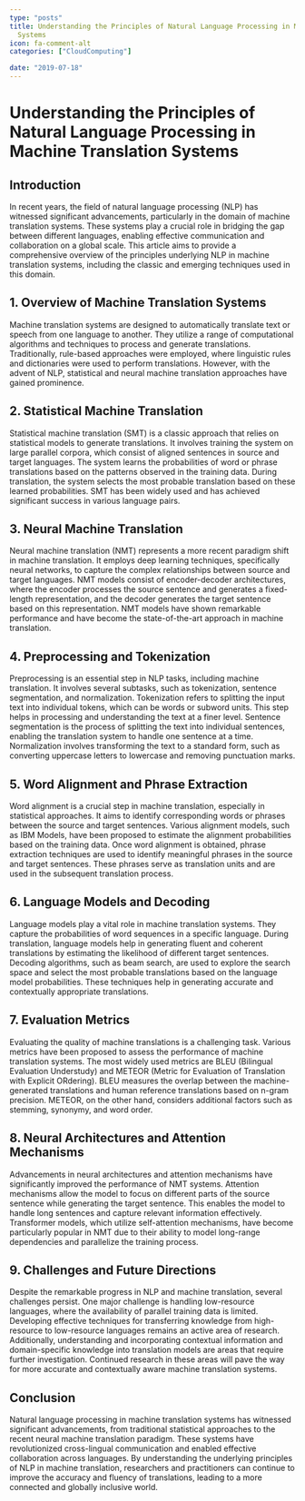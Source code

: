 ```yaml
---
type: "posts"
title: Understanding the Principles of Natural Language Processing in Machine Translation
  Systems
icon: fa-comment-alt
categories: ["CloudComputing"]

date: "2019-07-18"
---
```




# Understanding the Principles of Natural Language Processing in Machine Translation Systems

## Introduction
In recent years, the field of natural language processing (NLP) has witnessed significant advancements, particularly in the domain of machine translation systems. These systems play a crucial role in bridging the gap between different languages, enabling effective communication and collaboration on a global scale. This article aims to provide a comprehensive overview of the principles underlying NLP in machine translation systems, including the classic and emerging techniques used in this domain.

## 1. Overview of Machine Translation Systems
Machine translation systems are designed to automatically translate text or speech from one language to another. They utilize a range of computational algorithms and techniques to process and generate translations. Traditionally, rule-based approaches were employed, where linguistic rules and dictionaries were used to perform translations. However, with the advent of NLP, statistical and neural machine translation approaches have gained prominence.

## 2. Statistical Machine Translation
Statistical machine translation (SMT) is a classic approach that relies on statistical models to generate translations. It involves training the system on large parallel corpora, which consist of aligned sentences in source and target languages. The system learns the probabilities of word or phrase translations based on the patterns observed in the training data. During translation, the system selects the most probable translation based on these learned probabilities. SMT has been widely used and has achieved significant success in various language pairs.

## 3. Neural Machine Translation
Neural machine translation (NMT) represents a more recent paradigm shift in machine translation. It employs deep learning techniques, specifically neural networks, to capture the complex relationships between source and target languages. NMT models consist of encoder-decoder architectures, where the encoder processes the source sentence and generates a fixed-length representation, and the decoder generates the target sentence based on this representation. NMT models have shown remarkable performance and have become the state-of-the-art approach in machine translation.

## 4. Preprocessing and Tokenization
Preprocessing is an essential step in NLP tasks, including machine translation. It involves several subtasks, such as tokenization, sentence segmentation, and normalization. Tokenization refers to splitting the input text into individual tokens, which can be words or subword units. This step helps in processing and understanding the text at a finer level. Sentence segmentation is the process of splitting the text into individual sentences, enabling the translation system to handle one sentence at a time. Normalization involves transforming the text to a standard form, such as converting uppercase letters to lowercase and removing punctuation marks.

## 5. Word Alignment and Phrase Extraction
Word alignment is a crucial step in machine translation, especially in statistical approaches. It aims to identify corresponding words or phrases between the source and target sentences. Various alignment models, such as IBM Models, have been proposed to estimate the alignment probabilities based on the training data. Once word alignment is obtained, phrase extraction techniques are used to identify meaningful phrases in the source and target sentences. These phrases serve as translation units and are used in the subsequent translation process.

## 6. Language Models and Decoding
Language models play a vital role in machine translation systems. They capture the probabilities of word sequences in a specific language. During translation, language models help in generating fluent and coherent translations by estimating the likelihood of different target sentences. Decoding algorithms, such as beam search, are used to explore the search space and select the most probable translations based on the language model probabilities. These techniques help in generating accurate and contextually appropriate translations.

## 7. Evaluation Metrics
Evaluating the quality of machine translations is a challenging task. Various metrics have been proposed to assess the performance of machine translation systems. The most widely used metrics are BLEU (Bilingual Evaluation Understudy) and METEOR (Metric for Evaluation of Translation with Explicit ORdering). BLEU measures the overlap between the machine-generated translations and human reference translations based on n-gram precision. METEOR, on the other hand, considers additional factors such as stemming, synonymy, and word order.

## 8. Neural Architectures and Attention Mechanisms
Advancements in neural architectures and attention mechanisms have significantly improved the performance of NMT systems. Attention mechanisms allow the model to focus on different parts of the source sentence while generating the target sentence. This enables the model to handle long sentences and capture relevant information effectively. Transformer models, which utilize self-attention mechanisms, have become particularly popular in NMT due to their ability to model long-range dependencies and parallelize the training process.

## 9. Challenges and Future Directions
Despite the remarkable progress in NLP and machine translation, several challenges persist. One major challenge is handling low-resource languages, where the availability of parallel training data is limited. Developing effective techniques for transferring knowledge from high-resource to low-resource languages remains an active area of research. Additionally, understanding and incorporating contextual information and domain-specific knowledge into translation models are areas that require further investigation. Continued research in these areas will pave the way for more accurate and contextually aware machine translation systems.

## Conclusion
Natural language processing in machine translation systems has witnessed significant advancements, from traditional statistical approaches to the recent neural machine translation paradigm. These systems have revolutionized cross-lingual communication and enabled effective collaboration across languages. By understanding the underlying principles of NLP in machine translation, researchers and practitioners can continue to improve the accuracy and fluency of translations, leading to a more connected and globally inclusive world.